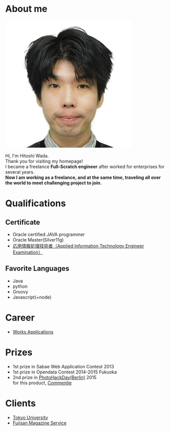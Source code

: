 About me
===

<img id="face" src="img/face-color.jpg"/> 

Hi, I'm Hitoshi Wada.  
Thank you for visiting my homepage!  
I became a freelance <b>Full-Scratch engineer</b> after worked for enterprises for several years.  
**Now I am working as a freelance, and at the same time, traveling all over the world to meet challenging project to join.**  

<h1 class="ui red tag huge label">Qualifications</h1>

## Certificate

- Oracle certified JAVA programmer
- Oracle Master(Silver11g)
- [応用情報処理技術者（Applied Information Technology Engineer Examination）](https://www.jitec.ipa.go.jp/1_11seido/ap.html)

## Favorite Languages

- Java
- python
- Groovy
- Javascript(+node)

<h1 class="ui red tag huge label">Career</h1>

- [Works Applications](http://www.worksap.com/)

<h1 class="ui red tag huge label">Prizes</h1>

- 1st prize in Sabae Web Application Contest 2013
- 1st prize in Opendata Contest 2014-2015 Fukuoka
- 2nd prize in [PhotoHackDay(Berlin)](https://www.eyeem.com/blog/2015/12/the-winning-hacks-from-photo-hack-day-4-berlin/) 2015  
  for this product, [Commentie](http://commentie.net) 

<h1 class="ui red tag huge label">Clients</h1>

- [Tokyo University](http://www.u-tokyo.ac.jp/en/index.html)
- [Fujisan Magazine Service](http://www.fujisan.co.jp/)

